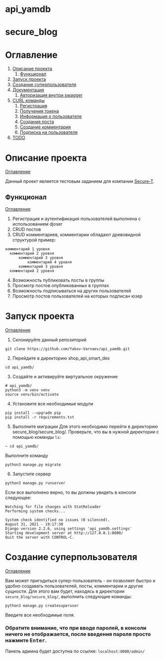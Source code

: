 # api_yamdb
# secure_blog

# Оглавление
1. [Описание проекта](https://github.com/Yakov-Varnaev/secure_blog/blob/main/README.md#описание-проекта)
     1. [Функционал](https://github.com/Yakov-Varnaev/secure_blog/blob/main/README.md#функционал)
2. [Запуск проекта](https://github.com/Yakov-Varnaev/secure_blog/blob/main/README.md#запуск-проекта)
3. [Создание суперпользователя](https://github.com/Yakov-Varnaev/secure_blog/blob/main/README.md#создание-суперпользователя)
4. [Документация](https://github.com/Yakov-Varnaev/secure_blog/blob/main/README.md#документация)
     1. [Авторизация внутри swagger](https://github.com/Yakov-Varnaev/secure_blog/blob/main/README.md#Авторизация-внутри-swagger)
5. [CURL команды](https://github.com/Yakov-Varnaev/secure_blog/blob/main/README.md#curl-команды)
     1. [Регистрация](https://github.com/Yakov-Varnaev/secure_blog/blob/main/README.md#регистрация)
     2. [Получения токена](https://github.com/Yakov-Varnaev/secure_blog/blob/main/README.md#получения-токена)
     3. [Информация о пользователе](https://github.com/Yakov-Varnaev/secure_blog/blob/main/README.md#информация-о-пользователе)
     4. [Создания поста](https://github.com/Yakov-Varnaev/secure_blog/blob/main/README.md#создания-поста)
     5. [Создание комментария](https://github.com/Yakov-Varnaev/secure_blog/blob/main/README.md#создание-комментария)
     6. [Подписка на пользователя](https://github.com/Yakov-Varnaev/secure_blog/blob/main/README.md#подписка-на-пользователя)
6. [TODO](https://github.com/Yakov-Varnaev/secure_blog/blob/main/README.md#todo)


# Описание проекта
[Оглавление](https://github.com/Yakov-Varnaev/secure_blog/blob/main/README.md#оглавление)

Данный проект является тестовым заданием для компании [Secure-T](https://edu.secure-t.ru).

## Функционал
[Оглавление](https://github.com/Yakov-Varnaev/secure_blog/blob/main/README.md#оглавление)

1. Регистрация и аутентификация пользователей выполнена с использованием djoser
2. CRUD постов
3. CRUD комментариев, комментарии обладают древовидной структурой
пример:
```
комментарий 1 уровня
  комментарий 2 уровня
      комментарий 3 уровня
          комментарий 4 уровня
      комментарий 3 уровня
  комментарий 2 уровня
```
4. Возможность публиковать посты в группы
5. Просмотр постов опубликованных в группах
6. Возможность подписываться на других пользователей
7. Просмотр постов пользователей на которых подписан юзер

# Запуск проекта
[Оглавление](https://github.com/Yakov-Varnaev/secure_blog/blob/main/README.md#оглавление)


1. Склонируйте данный репозиторий
```
git clone https://github.com/Yakov-Varnaev/api_yamdb.git
```

2. Перейдите в директорию shop_api_smart_des
```
cd api_yamdb/
```

3. Создайте и активируйте виртуальное окружение
```
# api_yamdb/
python3 -m venv venv
source venv/bin/activate
```

4. Установите все необходимые модули
```
pip install --upgrade pip
pip install -r requirements.txt
```

5. Выполните миграции
Для этого необходимо перейти в директорию secure_blog/secure_blog/.
Проверьте, что вы в нужной директории с помощью команды `ls`:
```
~ cd api_yamdb/
```
Выполните команду 
```
python3 manage.py migrate
```

6. Запустите сервер

```
python3 manage.py runserver
```
Если все выполнено верно, то вы должны увидеть в консоли следующее:
```
Watching for file changes with StatReloader
Performing system checks...

System check identified no issues (0 silenced).
August 31, 2021 - 19:17:30
Django version 2.2.6, using settings 'api_yamdb.settings'
Starting development server at http://127.0.0.1:8000/
Quit the server with CONTROL-C.
```

# Создание суперпользователя
[Оглавление](https://github.com/Yakov-Varnaev/secure_blog/blob/main/README.md#оглавление)

Вам может пригодиться супер-пользователь - он позволяет быстро и удобно создавать пользователей, посты, комментарии и другие сущности.
Для этого вам будет, находясь в директории `secure_blog/secure_blog/`, выполнить следующие команды:
```
python3 manage.py createsuperuser
```
Введите все необходимые поля.
### Обратите внимание, что при вводе паролей, в консоли ничего не отображается, после введения пароля просто нажмите <kbd>Enter</kbd>.

Панель админа будет доступна по ссылке: `localhost:8000/admin/`






